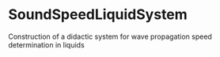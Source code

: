 # SoundSpeedLiquidSystem
Construction of a didactic system for wave propagation speed determination in liquids
